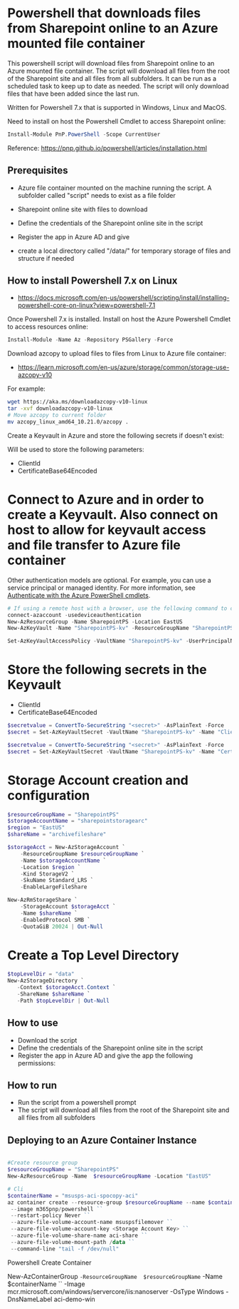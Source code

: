# Powershell that downloads files from Sharepoint online to an Azure mounted file container

This powersheill script will download files from Sharepoint online to an Azure mounted file container. The script will download all files from the root of the Sharepoint site and all files from all subfolders. It can be run as a scheduled task to keep up to date as needed. The script will only download files that have been added since the last run.

Written for Powershell 7.x that is supported in Windows, Linux and MacOS.

Need to install on host the Powershell Cmdlet to access Sharepoint online:
```powershell
Install-Module PnP.PowerShell -Scope CurrentUser
```

Reference: https://pnp.github.io/powershell/articles/installation.html


## Prerequisites
- Azure file container mounted on the machine running the script. A subfolder called "script" needs to exist as a file folder
- Sharepoint online site with files to download
- Define the credentials of the Sharepoint online site in the script
- Register the app in Azure AD and give

- create a local directory called "/data/" for temporary storage of files and structure if needed


## How to install Powershell 7.x on Linux
- https://docs.microsoft.com/en-us/powershell/scripting/install/installing-powershell-core-on-linux?view=powershell-7.1



Once Powershell 7.x is installed. Install on host the Azure Powershell Cmdlet to access resources online:
```powershell
Install-Module -Name Az -Repository PSGallery -Force
```

Download azcopy to upload files to files from Linux to Azure file container:

- https://learn.microsoft.com/en-us/azure/storage/common/storage-use-azcopy-v10

For example:
```bash
wget https://aka.ms/downloadazcopy-v10-linux
tar -xvf downloadazcopy-v10-linux
# Move azcopy to current folder
mv azcopy_linux_amd64_10.21.0/azcopy .
```

Create a Keyvault in Azure and store the following secrets if doesn't exist:

Will be used to store the following parameters:
- ClientId 
- CertificateBase64Encoded

# Connect to Azure and in order to create a Keyvault. Also connect on host to allow for keyvault access and file transfer to Azure file container

Other authentication models are optional. For example, you can use a service principal or managed identity. For more information, see [Authenticate with the Azure PowerShell cmdlets](https://docs.microsoft.com/en-us/powershell/azure/authenticate-azureps?view=azps-5.4.0).


```powershell
# If using a remote host with a browser, use the following command to connect to Azure
connect-azaccount -usedeviceauthentication
New-AzResourceGroup -Name SharepointPS -Location EastUS
New-AzKeyVault -Name "SharepointPS-kv" -ResourceGroupName "SharepointPS" -Location "EastUS"

Set-AzKeyVaultAccessPolicy -VaultName "SharepointPS-kv" -UserPrincipalName "mdeleo@mdeleo.onmicrosoft.com" -PermissionsToSecrets get,set,delete,list
```

# Store the following secrets in the Keyvault
- ClientId
- CertificateBase64Encoded

```powershell
$secretvalue = ConvertTo-SecureString "<secret>" -AsPlainText -Force
$secret = Set-AzKeyVaultSecret -VaultName "SharepointPS-kv" -Name "ClientID" -SecretValue $secretvalue

$secretvalue = ConvertTo-SecureString "<secret>" -AsPlainText -Force
$secret = Set-AzKeyVaultSecret -VaultName "SharepointPS-kv" -Name "CertificateBase64Encoded" -SecretValue $secretvalue
```

# Storage Account creation and configuration

```powershell
$resourceGroupName = "SharepointPS"
$storageAccountName = "sharepointstoragearc"
$region = "EastUS"
$shareName = "archivefileshare"

$storageAcct = New-AzStorageAccount `
    -ResourceGroupName $resourceGroupName `
    -Name $storageAccountName `
    -Location $region `
    -Kind StorageV2 `
    -SkuName Standard_LRS `
    -EnableLargeFileShare

New-AzRmStorageShare `
    -StorageAccount $storageAcct `
    -Name $shareName `
    -EnabledProtocol SMB `
    -QuotaGiB 20024 | Out-Null
```

# Create a Top Level Directory
```powershell
$topLevelDir = "data"
New-AzStorageDirectory `
   -Context $storageAcct.Context `
   -ShareName $shareName `
   -Path $topLevelDir | Out-Null
```

## How to use
- Download the script
- Define the credentials of the Sharepoint online site in the script
- Register the app in Azure AD and give the app the following permissions:

## How to run
- Run the script from a powershell prompt
- The script will download all files from the root of the Sharepoint site and all files from all subfolders

## Deploying to an Azure Container Instance

```powershell

#Create resource group
$resourceGroupName = "SharepointPS"
New-AzResourceGroup -Name  $resourceGroupName -Location "EastUS"

# Cli 
$containerName = "msusps-aci-spocopy-aci"
az container create --resource-group $resourceGroupName --name $containerName ```
 --image m365pnp/powershell ``
 --restart-policy Never ``
 --azure-file-volume-account-name msuspsfilemover ``
 --azure-file-volume-account-key <Storage Account Key> ``
 --azure-file-volume-share-name aci-share ``
 --azure-file-volume-mount-path /data ``
 --command-line "tail -f /dev/null"
```

Powershell Create Container

New-AzContainerGroup ``
-ResourceGroupName  $resourceGroupName ``
-Name $containerName ``
-Image mcr.microsoft.com/windows/servercore/iis:nanoserver -OsType Windows -DnsNameLabel aci-demo-win

